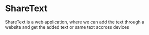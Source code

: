# ShareText
ShareText is a web application, where we can add the text through a website and get the added text or same text accross devices
